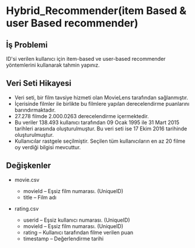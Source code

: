 # Hybrid_Recommender(item Based & user Based recommender)

## İş Problemi
ID'si verilen kullanıcı için item-based ve 
user-based recommender yöntemlerini 
kullanarak tahmin yapınız.

## Veri Seti Hikayesi
- Veri seti, bir film tavsiye hizmeti olan MovieLens tarafından sağlanmıştır.
- İçerisinde filmler ile birlikte bu filmlere yapılan derecelendirme puanlarını 
barındırmaktadır.
- 27.278 filmde 2.000.0263 derecelendirme içermektedir. 
- Bu veriler 138.493 kullanıcı tarafından 09 Ocak 1995 ile 31 Mart 2015
tarihleri arasında oluşturulmuştur. Bu veri seti ise 17 Ekim 2016 tarihinde 
oluşturulmuştur.
- Kullanıcılar rastgele seçilmiştir. Seçilen tüm kullanıcıların en az 20 filme oy 
verdiği bilgisi mevcuttur.

## Değişkenler

- movie.csv
  - movieId – Eşsiz film numarası. (UniqueID)
  - title – Film adı

- rating.csv
  - userid – Eşsiz kullanıcı numarası. (UniqueID)
  - movieId – Eşsiz film numarası. (UniqueID)
  - rating – Kullanıcı tarafından filme verilen puan
  - timestamp – Değerlendirme tarihi
